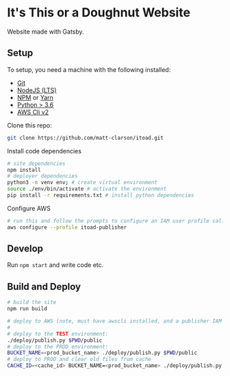 # It's This or a Doughnut Website

Website made with Gatsby.

## Setup

To setup, you need a machine with the following installed:

-   [Git](https://git-scm.com/)
-   [NodeJS (LTS)](https://nodejs.org/en/)
-   [NPM](https://docs.npmjs.com/cli/v6/commands/npm) or [Yarn](https://yarnpkg.com/)
-   [Python > 3.6](https://www.python.org/downloads/)
-   [AWS Cli v2](https://aws.amazon.com/cli/)

Clone this repo:

```bash
git clone https://github.com/matt-clarson/itoad.git
```

Install code dependencies

```bash
# site dependencies
npm install
# deployer dependencies
python3 -m venv env; # create virtual environment
source ./env/bin/activate # activate the environment
pip install -r requirements.txt # install python dependencies
```

Configure AWS

```bash
# run this and follow the prompts to configure an IAM user profile called 'itoad-publisher'
aws configure --profile itoad-publisher
```

## Develop

Run `npm start` and write code etc.

## Build and Deploy

```bash
# build the site
npm run build

# deploy to AWS (note, must have awscli installed, and a publisher IAM user configured)
#
# deploy to the TEST environment:
./deploy/publish.py $PWD/public
# deploy to the PROD environment:
BUCKET_NAME=<prod_bucket_name> ./deploy/publish.py $PWD/public
# deploy to PROD and clear old files from cache
CACHE_ID=<cache_id> BUCKET_NAME=<prod_bucket_name> ./deploy/publish.py $PWD/public
```
